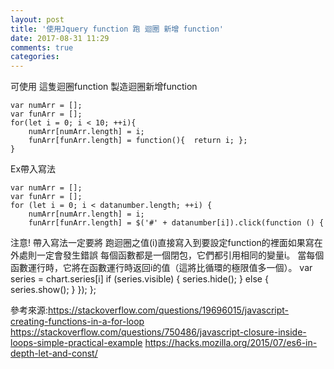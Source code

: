 ```yaml
---
layout: post
title: '使用Jquery function 跑 迴圈 新增 function'
date: 2017-08-31 11:29
comments: true
categories: 
---
```

可使用 這隻迴圈function 製造迴圈新增function

	var numArr = [];
	var funArr = [];
	for(let i = 0; i < 10; ++i){
	    numArr[numArr.length] = i;
	    funArr[funArr.length] = function(){  return i; };
	}

Ex帶入寫法

	var numArr = [];
	var funArr = [];
	for (let i = 0; i < datanumber.length; ++i) {
	    numArr[numArr.length] = i;
	    funArr[funArr.length] = $('#' + datanumber[i]).click(function () {
注意! 帶入寫法一定要將 跑迴圈之值(i)直接寫入到要設定function的裡面如果寫在外處則一定會發生錯誤
每個函數都是一個閉包，它們都引用相同的變量i。 當每個函數運行時，它將在函數運行時返回i的值（這將比循環的極限值多一個）。
	        var series = chart.series[i]
	        if (series.visible) {
	            series.hide();
	        } else {
	            series.show();
	        }
	    });
	};

 參考來源:https://stackoverflow.com/questions/19696015/javascript-creating-functions-in-a-for-loop
https://stackoverflow.com/questions/750486/javascript-closure-inside-loops-simple-practical-example
https://hacks.mozilla.org/2015/07/es6-in-depth-let-and-const/